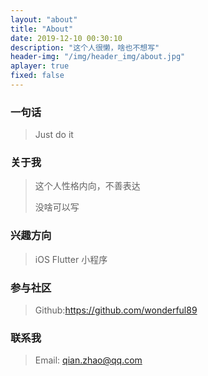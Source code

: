 ```yaml
---
layout: "about"
title: "About"
date: 2019-12-10 00:30:10
description: "这个人很懒，啥也不想写"
header-img: "/img/header_img/about.jpg"
aplayer: true
fixed: false
---
```


### 一句话

>Just do it

### 关于我

>这个人性格内向，不善表达
>
>没啥可以写

### 兴趣方向

> iOS Flutter 小程序

### 参与社区

 >
 > Github:https://github.com/wonderful89
 >

### 联系我

>Email: qian.zhao@qq.com
